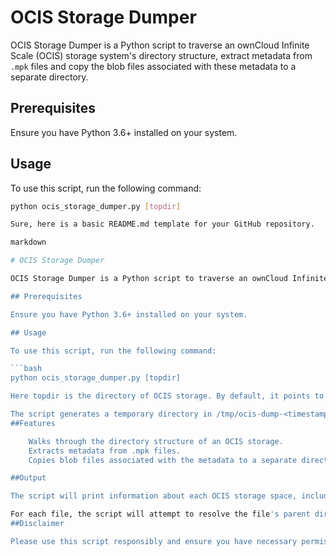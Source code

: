 # OCIS Storage Dumper

OCIS Storage Dumper is a Python script to traverse an ownCloud Infinite Scale (OCIS) storage system's directory structure, extract metadata from `.mpk` files and copy the blob files associated with these metadata to a separate directory.

## Prerequisites

Ensure you have Python 3.6+ installed on your system.

## Usage

To use this script, run the following command:

```bash
python ocis_storage_dumper.py [topdir]

Sure, here is a basic README.md template for your GitHub repository.

markdown

# OCIS Storage Dumper

OCIS Storage Dumper is a Python script to traverse an ownCloud Infinite Scale (OCIS) storage system's directory structure, extract metadata from `.mpk` files and copy the blob files associated with these metadata to a separate directory.

## Prerequisites

Ensure you have Python 3.6+ installed on your system.

## Usage

To use this script, run the following command:

```bash
python ocis_storage_dumper.py [topdir]

Here topdir is the directory of OCIS storage. By default, it points to $HOME/.ocis.

The script generates a temporary directory in /tmp/ocis-dump-<timestamp>, where the extracted blob files will be placed.
##Features

    Walks through the directory structure of an OCIS storage.
    Extracts metadata from .mpk files.
    Copies blob files associated with the metadata to a separate directory.

##Output

The script will print information about each OCIS storage space, including the space's name, type, root directory, tree size, and a symlink tree. Files are copied to the output directory, and their locations are printed to the console.

For each file, the script will attempt to resolve the file's parent directory and print a blobid for reference. If the blob file cannot be found, a warning will be printed.
##Disclaimer

Please use this script responsibly and ensure you have necessary permissions to access and modify the directories in question.
